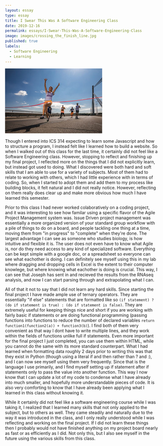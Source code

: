 ```yaml
---
layout: essay
type: essay
title: I Swear This Was A Software Engineering Class
date: 2019-12-16
permalink: essays/I-Swear-This-Was-A-Software-Engineering-Class
image: images/crossing_the_finish_line.jpg
published: true
labels:
  - Software Engineering
  - Learning
---
```

<img class="ui image" src="../images/crossing_the_finish_line.jpg">

Though I entered into ICS 314 expecting to learn some Javascript and how to structure a program, I instead felt like I learned how to build a website. So when I walked out of this class for the last time, it certainly did not feel like a Software Engineering class. However, stopping to reflect and finishing up my final project, I reflected more on the things that I did not explicitly learn, but instead got used to doing. What I discovered were both hard and soft skills that I am able to use for a variety of subjects. Most of them had to relate to working with others, which I had little experience with in terms of coding. So, when I started to adopt them and add them to my process like building blocks, it felt natural and I did not really notice. However, reflecting on them really does clear up and make more obvious how much I have learned this semester.

Prior to this class I had never worked colaboratively on a coding project, and it was interesting to see how familar using a specific flavor of the Agile Project Management system was. Issue Driven project management was essentially a more organized version of your standard group workflow with a pile of things to do on a board, and people tackling one thing at a time, moving them from "in progress" to "complete" when they're done. The largest advantage I can see as someone who studies biology, is how intuitive and flexible it is. The user does not even have to know what Agile is, nor do they need access to any kind of specialized software. Everything can be kept simple with a google doc, or a spreadsheet so everyone can see what eachother is doing. I can definitely see myself using this in my lab where dragging and dropping cells in Excel is the extent to their computer knowlege, but where knowing what eachother is doing is crucial. This way, I can see that Joseph has sent in and recieved the results from the RNAseq analysis, and now I can start parsing through and extrapolating what I can.

All of that it not to say that I did not learn any hard skills. Since starting the final project I have made ample use of ternary operators. They are essentially "if else" statements that are formatted like so `(if statement) ? (do if statement is true) : (do if statement is false)`. They are extremely useful for keeping things nice and short if you are working with fairly basic if statements or are doing functional programming (passing functions into functions to reduce the number of declared variables `return function1(function2(a)) + function3(b)`). I find both of them very convenient as that way I dont have to write multiple lines, and they work within the fields of functions unlike full if statements. Even more important for the final project I just completed, you can use them within HTML, while you cannot do the same with its more standard counterpart. What I had learned when formatting data roughly 2 days prior to writing this was that they exist in Python (though using a literal if and then rather than ? and :), and I can now see myself using them very frequently. Since that is the language I use primarily, and I find myself setting up if statement after if statements only to pass the value into another function. This way I now know that I can update a lot of my code to condense what I have already into much smaller, and hopefully more understandable pieces of code. It is also very comforting to know that I have already been applying what I learned in this class without knowing it.

While it certainly did not feel like a software engineering course while I was taking it, I realized that I learned many skills that not only applied to the subject, but to others as well. They came steadily and naturally due to the way it was introduced in the class, and I only really understood while I was reflecting and working on the final project. If I did not learn these things then I probably would not have finished anything on my project board nearly as fast or as efficiently as I did. Not only this, but I also see myself in the future using the various skills from this class.